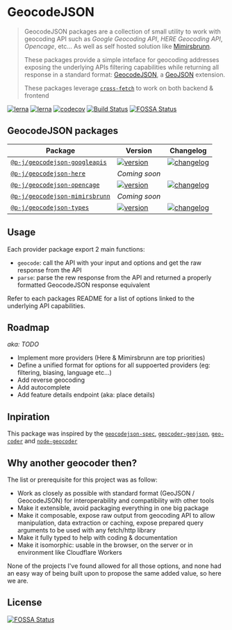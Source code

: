 # GeocodeJSON

> GeocodeJSON packages are a collection of small utility to work with geocoding API such as _Google Geocoding API_, _HERE Geocoding API_, _Opencage_, etc... As well as self hosted solution like [Mimirsbrunn](https://github.com/CanalTP/mimirsbrunn).
>
> These packages provide a simple inteface for geocoding addresses exposing the underlying APIs filtering capabilities while returning all response in a standard format: [GeocodeJSON](https://github.com/geocoders/geocodejson-spec/tree/master/draft),
> a [GeoJSON](https://tools.ietf.org/html/rfc7946) extension.
>
> These packages leverage [`cross-fetch`](https://github.com/lquixada/cross-fetch) to work on both backend & frontend

[![lerna](https://img.shields.io/badge/build%20with-lerna-cc00ff?style=flat-square)](https://lerna.js.org/)
[![lerna](https://img.shields.io/badge/released%20with-changeset-blue?style=flat-square)](https://github.com/atlassian/changesets/)
[![codecov](https://img.shields.io/codecov/c/github/p-j/geocodejson?style=flat-square)](https://codecov.io/gh/p-j/geocodejson)
[![Build Status](https://img.shields.io/github/workflow/status/p-j/geocodejson/Build?style=flat-square)](https://github.com/p-j/geocodejson/actions?query=workflow%3ABuild)
[![FOSSA Status](https://app.fossa.com/api/projects/git%2Bgithub.com%2Fp-j%2Fgeocodejson.svg?type=shield)](https://app.fossa.com/projects/git%2Bgithub.com%2Fp-j%2Fgeocodejson?ref=badge_shield)

## GeocodeJSON packages

| Package                                                                                                       | Version                                                                                                                                         | Changelog                                                                                                                                  |
| ------------------------------------------------------------------------------------------------------------- | ----------------------------------------------------------------------------------------------------------------------------------------------- | ------------------------------------------------------------------------------------------------------------------------------------------ |
| [`@p-j/geocodejson-googleapis`](https://github.com/p-j/geocodejson/tree/main/packages/geocodejson-googleapis) | [![version](https://img.shields.io/npm/v/@p-j/geocodejson-googleapis?style=flat-square)](https://npmjs.com/package/@p-j/geocodejson-googleapis) | [![changelog](https://img.shields.io/badge/changelog-%2B-lightgrey?style=flat-square)](https://changelogs.xyz/@p-j/geocodejson-googleapis) |
| [`@p-j/geocodejson-here`](#)                                                                                  | _Coming soon_                                                                                                                                   |                                                                                                                                            |
| [`@p-j/geocodejson-opencage`](https://github.com/p-j/geocodejson/tree/main/packages/geocodejson-opencage)     | [![version](https://img.shields.io/npm/v/@p-j/geocodejson-opencage?style=flat-square)](https://npmjs.com/package/@p-j/geocodejson-opencage)     | [![changelog](https://img.shields.io/badge/changelog-%2B-lightgrey?style=flat-square)](https://changelogs.xyz/@p-j/geocodejson-opencage)   |
| [`@p-j/geocodejson-mimirsbrunn`](#)                                                                           | _Coming soon_                                                                                                                                   |                                                                                                                                            |
| [`@p-j/geocodejson-types`](https://github.com/p-j/geocodejson/tree/main/packages/geocodejson-types)           | [![version](https://img.shields.io/npm/v/@p-j/geocodejson-types?style=flat-square)](https://npmjs.com/package/@p-j/geocodejson-types)           | [![changelog](https://img.shields.io/badge/changelog-%2B-lightgrey?style=flat-square)](https://changelogs.xyz/@p-j/geocodejson-types)      |

## Usage

Each provider package export 2 main functions:

- `geocode`: call the API with your input and options and get the raw response from the API
- `parse`: parse the rew response from the API and returned a properly formatted GeocodeJSON response equivalent

Refer to each packages README for a list of options linked to the underlying API capabilities.

## Roadmap

_aka: TODO_

- Implement more providers (Here & Mimirsbrunn are top priorities)
- Define a unified format for options for all suppoerted providers (eg: filtering, biasing, language etc...)
- Add reverse geocoding
- Add autocomplete
- Add feature details endpoint (aka: place details)

## Inpiration

This package was inspired by the [`geocodejson-spec`](https://github.com/geocoders/geocodejson-spec/tree/master/draft), [`geocoder-geojson`](https://github.com/DenisCarriere/geocoder-geojson#readme), [`geo-coder`](https://github.com/allenhwkim/geo-coder) and [`node-geocoder`](https://github.com/nchaulet/node-geocoder)

## Why another geocoder then?

The list or prerequisite for this project was as follow:

- Work as closely as possible with standard format (GeoJSON / GeocodeJSON) for interoperability and compatibility with other tools
- Make it extensible, avoid packaging everything in one big package
- Make it composable, expose raw output from geocoding API to allow manipulation, data extraction or caching, expose prepared query arguments to be used with any fetch/http library
- Make it fully typed to help with coding & documentation
- Make it isomorphic: usable in the browser, on the server or in environment like Cloudflare Workers

None of the projects I've found allowed for all those options, and none had an easy way of being built upon to propose the same added value, so here we are.

## License

[![FOSSA Status](https://app.fossa.com/api/projects/git%2Bgithub.com%2Fp-j%2Fgeocodejson.svg?type=large)](https://app.fossa.com/projects/git%2Bgithub.com%2Fp-j%2Fgeocodejson?ref=badge_large)
